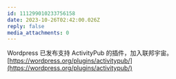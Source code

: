 ```yaml
---
id: 111299010233756158
date: 2023-10-26T02:42:00.026Z
reply: false
media_attachments: 0
---
```


Wordpress 已发布支持 ActivityPub 的插件，加入联邦宇宙。  
[https://wordpress.org/plugins/activitypub/](https://wordpress.org/plugins/activitypub/)

